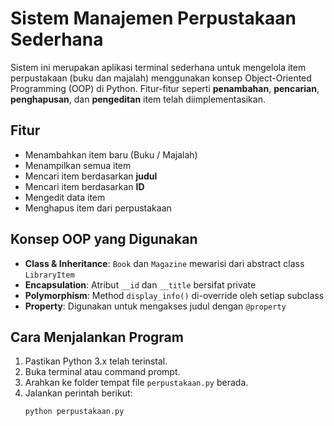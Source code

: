
#  Sistem Manajemen Perpustakaan Sederhana

Sistem ini merupakan aplikasi terminal sederhana untuk mengelola item perpustakaan (buku dan majalah) menggunakan konsep Object-Oriented Programming (OOP) di Python. Fitur-fitur seperti **penambahan**, **pencarian**, **penghapusan**, dan **pengeditan** item telah diimplementasikan.

##  Fitur

- Menambahkan item baru (Buku / Majalah)
- Menampilkan semua item
- Mencari item berdasarkan **judul**
- Mencari item berdasarkan **ID**
- Mengedit data item
- Menghapus item dari perpustakaan

##  Konsep OOP yang Digunakan

- **Class & Inheritance**: `Book` dan `Magazine` mewarisi dari abstract class `LibraryItem`
- **Encapsulation**: Atribut `__id` dan `__title` bersifat private
- **Polymorphism**: Method `display_info()` di-override oleh setiap subclass
- **Property**: Digunakan untuk mengakses judul dengan `@property`

##  Cara Menjalankan Program

1. Pastikan Python 3.x telah terinstal.
2. Buka terminal atau command prompt.
3. Arahkan ke folder tempat file `perpustakaan.py` berada.
4. Jalankan perintah berikut:
   ```bash
   python perpustakaan.py
